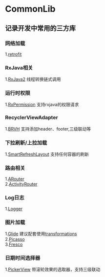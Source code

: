 # CommonLib
记录开发中常用的三方库
---------------------------
### 网络加载
1.[retrofit](https://github.com/square/retrofit)
### RxJava相关
1.[RxJava2](https://github.com/ReactiveX/RxJava) 线程转换链式调用
### 运行时权限
1.[RxPermission](https://github.com/tbruyelle/RxPermissions) 支持rxjava的权限请求
### RecyclerViewAdapter
1.[BRVH](https://github.com/CymChad/BaseRecyclerViewAdapterHelper) 支持添加header、footer,三级联动等
### 下拉刷新/上拉加载
1.[SmartRefreshLayout](https://github.com/scwang90/SmartRefreshLayout) 支持任何容器的刷新
### 路由相关
1.[ARouter](https://github.com/alibaba/ARouter)  
2.[ActivityRouter](https://github.com/mzule/ActivityRouter)
### Log日志
1.[Logger](https://github.com/orhanobut/logger)
### 图片加载
1.[Glide](https://github.com/bumptech/glide) 建议配套使用[transformations](https://github.com/wasabeef/glide-transformations)  
2.[Picasso](https://github.com/square/picasso)  
3.[Fresco](https://github.com/facebook/fresco)  
### 日期时间选择器
1.[PickerView](https://github.com/Bigkoo/Android-PickerView) 带滚轮效果的选取器，支持三级联动
